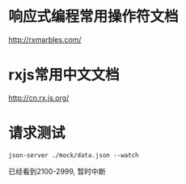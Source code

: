 # 响应式编程常用操作符文档
http://rxmarbles.com/
# rxjs常用中文文档
http://cn.rx.js.org/

# 请求测试
```
json-server ./mock/data.json --watch
```
已经看到2100-2999, 暂时中断